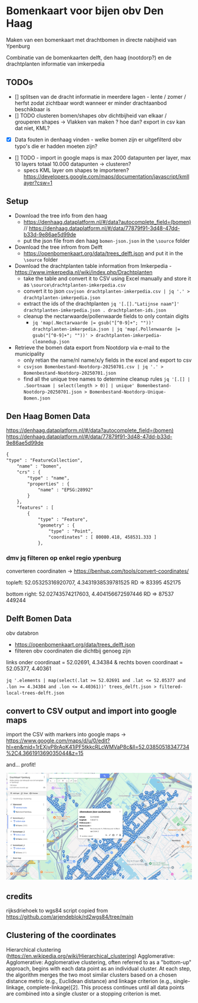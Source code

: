 # Bomenkaart voor bijen obv Den Haag

Maken van een bomenkaart met drachtbomen in directe nabijheid van Ypenburg

Combinatie van de bomenkaarten delft, den haag (nootdorp?) en de drachtplanten informatie van imkerpedia

## TODOs

- [] splitsen van de dracht informatie in meerdere lagen - lente / zomer / herfst zodat zichtbaar wordt wanneer er minder drachtaanbod beschikbaar is
- [] TODO clusteren bomen/shapes obv dichtbijheid van elkaar / grouperen shapes -> Vlakken van maken ? hoe dan? export in csv kan dat niet, KML?
- [x] Data fouten in denhaag vinden - welke bomen zijn er uitgefilterd obv typo's die er hadden moeten zijn?
- [] TODO - import in google maps is max 2000 datapunten per layer, max 10 layers totaal 10.000 datapunten -> clusteren?
  - specs KML layer om shapes te importeren? https://developers.google.com/maps/documentation/javascript/kmllayer?csw=1 

## Setup

- Download the tree info from den haag
    - https://denhaag.dataplatform.nl/#/data?autocomplete_field=(bomen) // https://denhaag.dataplatform.nl/#/data/77879f91-3d48-47dd-b33d-9e86ae5d99de
    - put the json file from den haag `bomen-json.json` in the `\source` folder
- Download the tree infrom from Delft
    - https://openbomenkaart.org/data/trees_delft.json and put it in the `\source` folder
- Download the drachtplanten table information from Imkerpedia - https://www.imkerpedia.nl/wiki/index.php/Drachtplanten
    - take the table and convert it to CSV using Excel manually and store it as `\source\drachtplanten-imkerpedia.csv`
    - convert it to json `csvjson drachtplanten-imkerpedia.csv | jq '.' > drachtplanten-imkerpedia.json`
    - extract the ids of the drachtplanten `jq '[.[]."Latijnse naam"]' drachtplanten-imkerpedia.json . drachtplanten-ids.json`
    - cleanup the nectarwaarde/pollenwaarde fields to only contain digits
        - `jq 'map(.Nectarwaarde |= gsub("[^0-9]+"; ""))' drachtplanten-imkerpedia.json | jq 'map(.Pollenwaarde |= gsub("[^0-9]+"; ""))' > drachtplanten-imkerpedia-cleanedup.json`
- Retrieve the bomen data export from Nootdorp via e-mail to the municipality
	- only retian the name/nl name/x/y fields in the excel and export to csv
	- `csvjson Bomenbestand-Nootdorp-20250701.csv | jq '.' > Bomenbestand-Nootdorp-20250701.json`
	- find all the unique tree names to determine cleanup rules `jq '[.[] | .Soortnaam | select(length > 0)] | unique' Bomenbestand-Nootdorp-20250701.json > Bomenbestand-Nootdorp-Unique-Bomen.json`



## Den Haag Bomen Data


https://denhaag.dataplatform.nl/#/data?autocomplete_field=(bomen)
https://denhaag.dataplatform.nl/#/data/77879f91-3d48-47dd-b33d-9e86ae5d99de

```
{
"type" : "FeatureCollection",
	"name" : "bomen",
	"crs" : {
		"type" : "name",
		"properties" : {
			"name" : "EPSG:28992"
		}
	},
	"features" : [
		{
			"type" : "Feature",
			"geometry" : {
				"type" : "Point",
				"coordinates" : [ 80080.418, 458531.333 ]
			},
```

### dmv jq filteren op enkel regio ypenburg

converteren coordinaten -> https://benhup.com/tools/convert-coordinates/

topleft: 52.05325316920707, 4.3431938539781525
	RD => 83395 452175

bottom right: 52.02743574217603, 4.404156672597446
	RD => 87537 449244

## Delft Bomen Data

obv databron
- https://openbomenkaart.org/data/trees_delft.json
- filteren obv coordinaten die dichtbij genoeg zijn

links onder coordinaat = 52.02691, 4.34384 & rechts boven coordinaat = 52.05377, 4.40361

`jq '.elements | map(select(.lat >= 52.02691 and .lat <= 52.05377 and .lon >= 4.34384 and .lon <= 4.40361))' trees_delft.json > filtered-local-trees-delft.json`

## convert to CSV output and import into google maps

import the CSV with markers into google maps -> https://www.google.com/maps/d/u/0/edit?hl=en&mid=1rEXjvP8rAoK41iPF5tkkcRLcWMVaP8c&ll=52.03850518347734%2C4.366191369035044&z=15

and... profit!

![profit](experimental-result.png)


## credits

rijksdriehoek to wgs84 script copied from https://github.com/arjendeblok/rd2wgs84/tree/main


## Clustering of the coordinates
Hierarchical clustering (https://en.wikipedia.org/wiki/Hierarchical_clustering)
Agglomerative: Agglomerative: Agglomerative clustering, often referred to as a "bottom-up" approach, begins with each data point as an individual cluster. At each step, the algorithm merges the two most similar clusters based on a chosen distance metric (e.g., Euclidean distance) and linkage criterion (e.g., single-linkage, complete-linkage)[2]. This process continues until all data points are combined into a single cluster or a stopping criterion is met. 